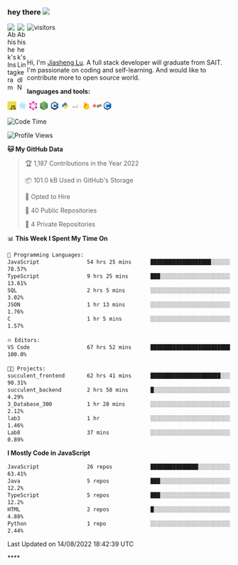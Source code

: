 ### hey there <img src="https://media.giphy.com/media/hvRJCLFzcasrR4ia7z/giphy.gif" width="25px">
<a href="https://www.instagram.com/jiashengluljs/">
  <img align="left" alt="Abhishek's Instagram" width="22px" src="https://raw.githubusercontent.com/hussainweb/hussainweb/main/icons/instagram.png" />
</a>
<a href="https://www.linkedin.com/in/jiashenglujob/">
  <img align="left" alt="Abhishek's LinkedIN" width="22px" src="https://raw.githubusercontent.com/peterthehan/peterthehan/master/assets/linkedin.svg" />
</a>

![visitors](https://visitor-badge.glitch.me/badge?page_id=jonsnowljs.visitor-badge&left_color=green&right_color=red)

<br />
<br />

Hi, I'm [Jiasheng Lu](https://jonsnowljs.github.io/portfolio/). A full stack developer will graduate from SAIT. I'm passionate on coding and self-learning. And would like to contribute more to open source world.

**languages and tools:**  

<code><img height="20" src="https://raw.githubusercontent.com/github/explore/80688e429a7d4ef2fca1e82350fe8e3517d3494d/topics/javascript/javascript.png"></code>
<code><img height="20" src="https://raw.githubusercontent.com/github/explore/80688e429a7d4ef2fca1e82350fe8e3517d3494d/topics/react/react.png"></code>
<code><img height="20" src="https://raw.githubusercontent.com/github/explore/5c058a388828bb5fde0bcafd4bc867b5bb3f26f3/topics/graphql/graphql.png"></code>
<code><img height="20" src="https://raw.githubusercontent.com/github/explore/80688e429a7d4ef2fca1e82350fe8e3517d3494d/topics/nodejs/nodejs.png"></code>
<code><img height="20" src="https://raw.githubusercontent.com/github/explore/80688e429a7d4ef2fca1e82350fe8e3517d3494d/topics/cpp/cpp.png"></code>
<code><img height="20" src="https://raw.githubusercontent.com/github/explore/80688e429a7d4ef2fca1e82350fe8e3517d3494d/topics/python/python.png"></code>
<code><img height="20" src="https://raw.githubusercontent.com/github/explore/80688e429a7d4ef2fca1e82350fe8e3517d3494d/topics/mysql/mysql.png"></code>
<code><img height="20" src="https://raw.githubusercontent.com/github/explore/80688e429a7d4ef2fca1e82350fe8e3517d3494d/topics/firebase/firebase.png"></code>
<code><img height="20" src="https://raw.githubusercontent.com/github/explore/80688e429a7d4ef2fca1e82350fe8e3517d3494d/topics/git/git.png"></code>
<code><img height="20" src="https://github.com/jonsnowljs/portfolio/blob/master/src/assets/img/skill/c.svg"></code>


<!--START_SECTION:waka-->
![Code Time](http://img.shields.io/badge/Code%20Time-0%20secs-blue)

![Profile Views](http://img.shields.io/badge/Profile%20Views-1-blue)

**🐱 My GitHub Data** 

> 🏆 1,187 Contributions in the Year 2022
 > 
> 📦 101.0 kB Used in GitHub's Storage 
 > 
> 💼 Opted to Hire
 > 
> 📜 40 Public Repositories 
 > 
> 🔑 4 Private Repositories  
 > 
📊 **This Week I Spent My Time On** 

```text
💬 Programming Languages: 
JavaScript               54 hrs 25 mins      ███████████████████░░░░░░   78.57% 
TypeScript               9 hrs 25 mins       ███░░░░░░░░░░░░░░░░░░░░░░   13.61% 
SQL                      2 hrs 5 mins        ░░░░░░░░░░░░░░░░░░░░░░░░░   3.02% 
JSON                     1 hr 13 mins        ░░░░░░░░░░░░░░░░░░░░░░░░░   1.76% 
C                        1 hr 5 mins         ░░░░░░░░░░░░░░░░░░░░░░░░░   1.57%

🔥 Editors: 
VS Code                  67 hrs 52 mins      █████████████████████████   100.0%

🐱‍💻 Projects: 
succulent_frontend       62 hrs 41 mins      ██████████████████████░░░   90.31% 
succulent_backend        2 hrs 58 mins       █░░░░░░░░░░░░░░░░░░░░░░░░   4.29% 
3_Database_300           1 hr 28 mins        ░░░░░░░░░░░░░░░░░░░░░░░░░   2.12% 
lab3                     1 hr                ░░░░░░░░░░░░░░░░░░░░░░░░░   1.46% 
Lab8                     37 mins             ░░░░░░░░░░░░░░░░░░░░░░░░░   0.89%

```

**I Mostly Code in JavaScript** 

```text
JavaScript               26 repos            ███████████████░░░░░░░░░░   63.41% 
Java                     5 repos             ███░░░░░░░░░░░░░░░░░░░░░░   12.2% 
TypeScript               5 repos             ███░░░░░░░░░░░░░░░░░░░░░░   12.2% 
HTML                     2 repos             █░░░░░░░░░░░░░░░░░░░░░░░░   4.88% 
Python                   1 repo              ░░░░░░░░░░░░░░░░░░░░░░░░░   2.44%

```



 Last Updated on 14/08/2022 18:42:39 UTC
<!--END_SECTION:waka-->****
